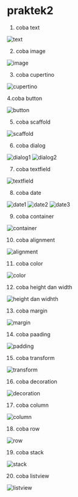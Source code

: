 # praktek2

1. coba text

![text](https://user-images.githubusercontent.com/64759903/107957132-bc6ce300-6fd2-11eb-8b36-f11652a94721.jpeg)

2. coba image

![image](https://user-images.githubusercontent.com/64759903/107960364-1f607900-6fd7-11eb-8c87-1857a6a7d528.jpeg)

3. coba cupertino

![cupertino](https://user-images.githubusercontent.com/64759903/107963540-e1fdea80-6fda-11eb-83dd-d33cf25b91a5.jpeg)

4.coba button

![button](https://user-images.githubusercontent.com/64759903/107965520-3609ce80-6fdd-11eb-8378-d3623dbfba64.jpeg)

5. coba scaffold

![scaffold](https://user-images.githubusercontent.com/64759903/107967421-aade0800-6fdf-11eb-9e6f-83c0ef476d0f.jpeg)

6. coba dialog

![dialog1](https://user-images.githubusercontent.com/64759903/107969390-4cfeef80-6fe2-11eb-995a-3a0732143611.jpeg)
![dialog2](https://user-images.githubusercontent.com/64759903/107969394-4ec8b300-6fe2-11eb-8ece-62116783bcfd.jpeg)

7. coba textfield

![textfield](https://user-images.githubusercontent.com/64759903/107970512-cba85c80-6fe3-11eb-8e64-7c0097cf3845.jpeg)

8. coba date

![date1](https://user-images.githubusercontent.com/64759903/108021936-24aed980-7052-11eb-9191-98923028cc7c.jpeg)
![date2](https://user-images.githubusercontent.com/64759903/108021934-224c7f80-7052-11eb-9dde-c822bfd5935f.jpeg)
![date3](https://user-images.githubusercontent.com/64759903/108021935-24164300-7052-11eb-93db-29ef91efefd0.jpeg)

9. coba container

![container](https://user-images.githubusercontent.com/64759903/108024851-f3d1a300-7057-11eb-9c99-97cc84e9a826.jpeg)

10. coba alignment

![alignment](https://user-images.githubusercontent.com/64759903/108026471-faade500-705a-11eb-80dc-99f413cfa7f9.jpeg)

11. coba color

![color](https://user-images.githubusercontent.com/64759903/108027868-6bee9780-705d-11eb-8a37-f568467d02b2.jpeg)

12. coba height dan width

![height dan widhth](https://user-images.githubusercontent.com/64759903/108028854-0dc2b400-705f-11eb-8dce-d85761afdad4.jpeg)

13. coba margin

![margin](https://user-images.githubusercontent.com/64759903/108029881-d7863400-7060-11eb-9fb4-f8a6a16c5604.jpeg)

14. coba paading

![padding](https://user-images.githubusercontent.com/64759903/108030699-3bf5c300-7062-11eb-8e61-81944ced9619.jpeg)

15. coba transform

![transform](https://user-images.githubusercontent.com/64759903/108031922-3600e180-7064-11eb-8304-a25e874b6ebe.jpeg)

16. coba decoration

![decoration](https://user-images.githubusercontent.com/64759903/108037203-d3abdf00-706b-11eb-9045-737974ed60ad.jpeg)

17. coba column

![column](https://user-images.githubusercontent.com/64759903/108038455-6bf69380-706d-11eb-881c-2568350d26ff.jpeg)

18. coba row

![row](https://user-images.githubusercontent.com/64759903/108039806-2a66e800-706f-11eb-99ad-0bb68f3d1b1e.jpeg)

19. coba stack

![stack](https://user-images.githubusercontent.com/64759903/108042631-a31b7380-7072-11eb-9759-a22e5120ea7c.jpeg)

20. coba listview

![listview](https://user-images.githubusercontent.com/64759903/108046041-c21c0480-7076-11eb-873d-f6bba50ba6ef.jpeg)





